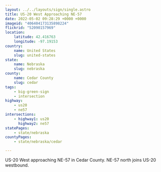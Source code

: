 ```yaml
---
layout: ../../layouts/sign/single.astro
title: US-20 West Approaching NE-57
date: 2022-05-02 09:28:29 +0000 +0000
imageid: "406404173135898224"
flickrid: "52090157969"
location:
    latitude: 42.416763
    longitude: -97.19153
country:
    name: United States
    slug: united-states
state:
    name: Nebraska
    slug: nebraska
county:
    name: Cedar County
    slug: cedar
tags:
    - big-green-sign
    - intersection
highway:
    - us20
    - ne57
intersections:
    - highway1: us20
      highway2: ne57
statePages:
    - state/nebraska
countyPages:
    - state/nebraska/cedar

---
```

US-20 West approaching NE-57 in Cedar County.  NE-57 north joins US-20 westbound.